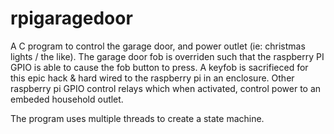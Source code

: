 # rpigaragedoor

A C program to control the garage door, and power outlet (ie: christmas lights / the like). The garage door fob is overriden such that the raspberry PI GPIO is able to cause the fob button to press. A keyfob is sacrifieced for this epic hack & hard wired to the raspberry pi in an enclosure. Other raspberry pi GPIO control relays which when activated, control power to an embeded household outlet. 

The program uses multiple threads to create a state machine.
